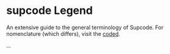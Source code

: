 # supcode Legend

An extensive guide to the general terminology of Supcode. For nomenclature (which differs), visit the [coded](codex.md).

...
